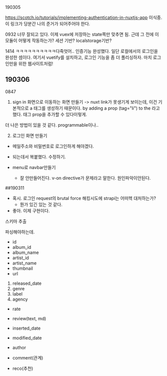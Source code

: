 190305

https://scotch.io/tutorials/implementing-authentication-in-nuxtjs-app
이식중. 이 링크가 당분간 나의 준거가 되어주어야 한다. 

0932
너무 잘되고 있다. 이제 vuex에 저장하는 state쪽만 맞추면 됨. 
근데 그 전에 이 모듈이 어떻게 작동하는가? 세션 기반? localstorage기반? 

1414
ㅋㅋㅋㅋㅋㅋㅋㅋㅋㅋ다죽엇어.. 인증기능 완성했다. 
일단 로컬에서의 로그인을 완성한 셈이다. 
여기서 vuetify를 설치하고, 로그인 기능을 좀 더 폴리싱하자. 마치 로그인만을 위한 웹사이트처럼! 

## 190306

0847
1. sign in 화면으로 이동하는 화면 만들기
-> nuxt link가 못생기게 보이는데, 이건 기본적으로 a 태그를 생성하기 때문이다.  by adding a prop (tag="li") to the <router-link> 라고 했다. 태그 prop을 추가할 수 있다이렇게. 

더 나은 방법이 있을 것 같다. programmable이나.. 

2. 로그인 화면 만들기
- 메일주소와 비밀번호로 로그인하게 해야겠다. 
- 되는데서 복붙했다. 수정하기. 

- menu로 navbar만들기
    - 잘 안만들어진다. v-on directive가 문제라고 말한다. 원인파악이안된다. 

##190311
- 혹시. 로그인 request의 brutal force 해킹시도에 strapi는 어떠헥 대처하는가? 
    - 뭔가 있긴 있는 것 같다. 
- 좋아. 이제 구현이다. 

스키마 추출

파싱해야하는데. 

- id
- album_id
- album_name
- artist_id
- artist_name
- thumbnail
- url

1. released_date
2. genre
3. label
4. agency

- rate
- review(text, md)

- inserted_date
- modified_date
- author
- comment(관계)
- reco(추천)























